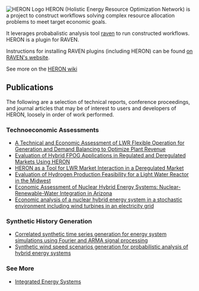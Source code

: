 ![HERON Logo](./logos/HERON_logo_full.png)
HERON (Holistic Energy Resource Optimization Network) is a project to construct
workflows solving complex resource allocation problems to meet target economic
goals.

It leverages probabalistic analysis tool [raven](https://github.com/idaholab/raven)
to run constructed workflows. HERON is a plugin for RAVEN.

Instructions for
installing RAVEN plugins (including HERON) can be found [on RAVEN's website](https://github.com/idaholab/raven/wiki/Plugins).

See more on the [HERON wiki](https://github.com/idaholab/HERON/wiki)

## Publications
The following are a selection of technical reports, conference proceedings, and journal articles that may be of interest to users and developers of HERON, loosely in order of work performed.

### Technoeconomic Assessments
- [A Technical and Economic Assessment of LWR Flexible Operation for Generation and Demand Balancing to Optimize Plant Revenue](https://www.osti.gov/biblio/1844211-technical-economic-assessment-lwr-flexible-operation-generation-demand-balancing-optimize-plant-revenue)
- [Evaluation of Hybrid FPOG Applications in Regulated and Deregulated Markets Using HERON](https://www.osti.gov/biblio/1755894-evaluation-hybrid-fpog-applications-regulated-deregulated-markets-using-heron)
- [HERON as a Tool for LWR Market Interaction in a Deregulated Market](https://www.osti.gov/biblio/1581179-heron-tool-lwr-market-interaction-deregulated-market)
- [Evaluation of Hydrogen Production Feasibility for a Light Water Reactor in the Midwest](https://www.osti.gov/biblio/1569271-evaluation-hydrogen-production-feasibility-light-water-reactor-midwest)
- [Economic Assessment of Nuclear Hybrid Energy Systems: Nuclear-Renewable-Water Integration in Arizona](https://www.osti.gov/biblio/1634115-economic-assessment-nuclear-hybrid-energy-systems-nuclear-renewable-water-integration-arizona)
- [Economic analysis of a nuclear hybrid energy system in a stochastic environment including wind turbines in an electricity grid](https://www.osti.gov/biblio/1593858-economic-analysis-nuclear-hybrid-energy-system-stochastic-environment-including-wind-turbines-electricity-grid)

### Synthetic History Generation
- [Correlated synthetic time series generation for energy system simulations using Fourier and ARMA signal processing](https://www.osti.gov/biblio/1603186-correlated-synthetic-time-series-generation-energy-system-simulations-using-fourier-arma-signal-processing)
- [Synthetic wind speed scenarios generation for probabilistic analysis of hybrid energy systems](https://www.osti.gov/biblio/1361550-synthetic-wind-speed-scenarios-generation-probabilistic-analysis-hybrid-energy-systems)

### See More
- [Integrated Energy Systems](https://ies.inl.gov/SitePages/Home.aspx)
